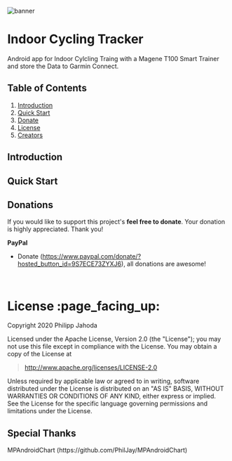 
![banner](https://raw.github.com/PhilJay/MPChart/master/design/feature_graphic_smaller.png)

# Indoor Cycling Tracker
Android app for Indoor Cylcling Traing with a Magene T100 Smart Trainer and store the Data to Garmin Connect.

## Table of Contents
1. [Introduction](#introduction)
1. [Quick Start](#quick-start)
1. [Donate](#donate)
1. [License](#licence)
1. [Creators](#creators)

<h2 id="introduction">Introduction</h2>

<h2 id="quick-start">Quick Start</h2>

<h2 id="donate">Donations</h2>

If you would like to support this project's **feel free to donate**. Your donation is highly appreciated. Thank you!

**PayPal**

- Donate (https://www.paypal.com/donate/?hosted_button_id=9S7ECE73ZYXJ6), all donations are awesome!

<br/>
<h1 id="license">License :page_facing_up:</h1>

Copyright 2020 Philipp Jahoda

Licensed under the Apache License, Version 2.0 (the "License");
you may not use this file except in compliance with the License.
You may obtain a copy of the License at

> http://www.apache.org/licenses/LICENSE-2.0

Unless required by applicable law or agreed to in writing, software
distributed under the License is distributed on an "AS IS" BASIS,
WITHOUT WARRANTIES OR CONDITIONS OF ANY KIND, either express or implied.
See the License for the specific language governing permissions and
limitations under the License.


<h2 id="creators">Special Thanks </h2>
MPAndroidChart (https://github.com/PhilJay/MPAndroidChart)
